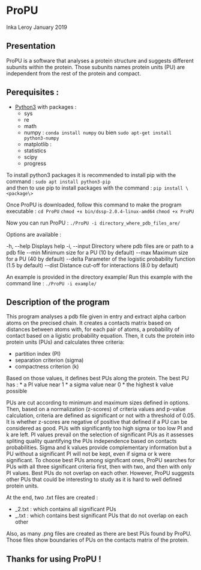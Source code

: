 # ProPU

Inka Leroy
January 2019
## Presentation

ProPU is a software that analyses a protein structure and suggests different subunits within the protein. Those subunits names protein units (PU) are independent from the rest of the protein and compact.

## Perequisites :  

* [Python3](https://www.python.org/downloads/) with packages :
  * sys
  * re
  * math
  * numpy : `conda install numpy` ou bien `sudo apt-get install python3-numpy`
  * matplotlib : 
  * statistics
  * scipy
  * progress
  
To install python3 packages it is recommended to install pip with the command : 
  `sudo apt install python3-pip`  
and then to use pip to install packages with the command :
  `pip install \<package\>`

Once ProPU is downloaded, follow this command to make the program executable :
  `cd ProPU`
  `chmod +x bin/dssp-2.0.4-linux-amd64`
  `chmod +x ProPU`
  
Now you can run ProPU :
  `./ProPU -i directory_where_pdb_files_are/`

Options are available :

-h, --help                   Displays help
-i, --input                  Directory where pdb files are or path to a pdb file
--min                        Minimum size for a PU (10 by default)
--max                        Maximum size for a PU (40 by default)
--delta                      Parameter of the logistic probability function (1.5 by default)
--dist                       Distance cut-off for interactions (8.0 by default)

An example is provided in the directory example/
Run this example with the command line : `./ProPU -i example/`

## Description of the program

This program analyses a pdb file given in entry and extract alpha carbon atoms on the precised chain. It creates a contacts matrix based on distances between atoms with, for each pair of atoms, a probability of contact based on a ligistic probability equation. Then, it cuts the protein into protein units (PUs) and calculates three criteria:
  * partition index (PI)
  * separation criterion (sigma)
  * compactness criterion (k)
  
Based on those values, it defines best PUs along the protein. 
The best PU has :
    * a PI value near 1
    * a sigma value near 0
    * the highest k value possible 

PUs are cut according to minimum and maximum sizes defined in options. Then, based on a normalization (z-scores) of criteria values and p-value calculation, criteria are defined as significant or not with a threshold of 0.05. It is whether z-scores are negative of positive that defined if a PU can be considered as good. PUs with significantly too high sigma or too low PI and k are left.
PI values prevail on the selection of significant PUs as it assesses spliting quality quantifying the PUs independence based on contacts probabilities. Sigma and k values provide complementary information but a PU without a significant PI will not be kept, even if sigma or k were significant. 
To choose best PUs among significant ones, ProPU searches for PUs with all three significant criteria first, then with two, and then with only PI values. Best PUs do not overlap on each other. However, ProPU suggests other PUs that could be interesting to study as it is hard to well defined protein units. 

At the end, two .txt files are created :
* <chain>_<name>2.txt : which contains all significant PUs
* <chain>_<name>.txt : which contains best significant PUs that do not overlap on each other
  
Also, as many .png files are created as there are best PUs found by ProPU. Those files show boundaries of PUs on the contacts matrix of the protein. 

## Thanks for using ProPU !
